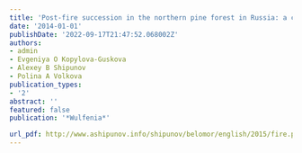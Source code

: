 ```yaml
---
title: 'Post-fire succession in the northern pine forest in Russia: a case study'
date: '2014-01-01'
publishDate: '2022-09-17T21:47:52.068002Z'
authors:
- admin
- Evgeniya O Kopylova-Guskova
- Alexey B Shipunov
- Polina A Volkova
publication_types:
- '2'
abstract: ''
featured: false
publication: '*Wulfenia*'

url_pdf: http://www.ashipunov.info/shipunov/belomor/english/2015/fire.pdf
---
```

